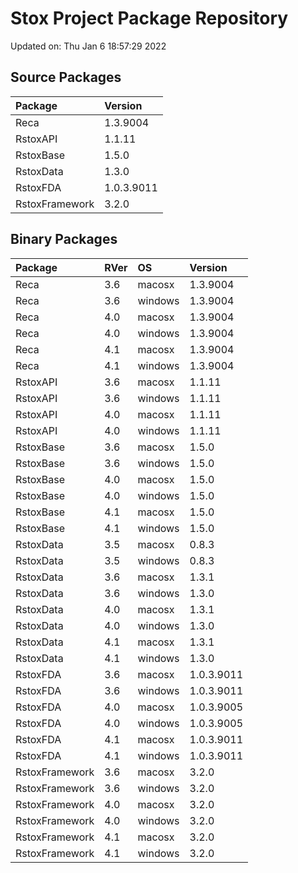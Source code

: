 # Stox Project Package Repository


Updated on: Thu Jan  6 18:57:29 2022
## Source Packages

|Package        |Version    |
|:--------------|:----------|
|Reca           |1.3.9004   |
|RstoxAPI       |1.1.11     |
|RstoxBase      |1.5.0      |
|RstoxData      |1.3.0      |
|RstoxFDA       |1.0.3.9011 |
|RstoxFramework |3.2.0      |

## Binary Packages

|Package        |RVer |OS      |Version    |
|:--------------|:----|:-------|:----------|
|Reca           |3.6  |macosx  |1.3.9004   |
|Reca           |3.6  |windows |1.3.9004   |
|Reca           |4.0  |macosx  |1.3.9004   |
|Reca           |4.0  |windows |1.3.9004   |
|Reca           |4.1  |macosx  |1.3.9004   |
|Reca           |4.1  |windows |1.3.9004   |
|RstoxAPI       |3.6  |macosx  |1.1.11     |
|RstoxAPI       |3.6  |windows |1.1.11     |
|RstoxAPI       |4.0  |macosx  |1.1.11     |
|RstoxAPI       |4.0  |windows |1.1.11     |
|RstoxBase      |3.6  |macosx  |1.5.0      |
|RstoxBase      |3.6  |windows |1.5.0      |
|RstoxBase      |4.0  |macosx  |1.5.0      |
|RstoxBase      |4.0  |windows |1.5.0      |
|RstoxBase      |4.1  |macosx  |1.5.0      |
|RstoxBase      |4.1  |windows |1.5.0      |
|RstoxData      |3.5  |macosx  |0.8.3      |
|RstoxData      |3.5  |windows |0.8.3      |
|RstoxData      |3.6  |macosx  |1.3.1      |
|RstoxData      |3.6  |windows |1.3.0      |
|RstoxData      |4.0  |macosx  |1.3.1      |
|RstoxData      |4.0  |windows |1.3.0      |
|RstoxData      |4.1  |macosx  |1.3.1      |
|RstoxData      |4.1  |windows |1.3.0      |
|RstoxFDA       |3.6  |macosx  |1.0.3.9011 |
|RstoxFDA       |3.6  |windows |1.0.3.9011 |
|RstoxFDA       |4.0  |macosx  |1.0.3.9005 |
|RstoxFDA       |4.0  |windows |1.0.3.9005 |
|RstoxFDA       |4.1  |macosx  |1.0.3.9011 |
|RstoxFDA       |4.1  |windows |1.0.3.9011 |
|RstoxFramework |3.6  |macosx  |3.2.0      |
|RstoxFramework |3.6  |windows |3.2.0      |
|RstoxFramework |4.0  |macosx  |3.2.0      |
|RstoxFramework |4.0  |windows |3.2.0      |
|RstoxFramework |4.1  |macosx  |3.2.0      |
|RstoxFramework |4.1  |windows |3.2.0      |
